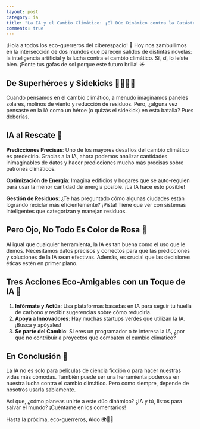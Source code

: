 ```yaml
---
layout: post
category: ia
title: "La IA y el Cambio Climático: ¡El Dúo Dinámico contra la Catástrofe! 🌍🤖"
comments: true
---
```



¡Hola a todos los eco-guerreros del ciberespacio! 🌱 Hoy nos zambullimos en la intersección de dos mundos que parecen salidos de distintas novelas: la inteligencia artificial y la lucha contra el cambio climático. Sí, sí, lo leíste bien. ¡Ponte tus gafas de sol porque este futuro brilla! ☀️

## De Superhéroes y Sidekicks 🦸‍♂️🦸‍♀️

Cuando pensamos en el cambio climático, a menudo imaginamos paneles solares, molinos de viento y reducción de residuos. Pero, ¿alguna vez pensaste en la IA como un héroe (o quizás el sidekick) en esta batalla? Pues deberías.

## IA al Rescate 🚀

**Predicciones Precisas**: Uno de los mayores desafíos del cambio climático es predecirlo. Gracias a la IA, ahora podemos analizar cantidades inimaginables de datos y hacer predicciones mucho más precisas sobre patrones climáticos.

**Optimización de Energía**: Imagina edificios y hogares que se auto-regulen para usar la menor cantidad de energía posible. ¡La IA hace esto posible!

**Gestión de Residuos**: ¿Te has preguntado cómo algunas ciudades están logrando reciclar más eficientemente? ¡Pista! Tiene que ver con sistemas inteligentes que categorizan y manejan residuos.

## Pero Ojo, No Todo Es Color de Rosa 🌹

Al igual que cualquier herramienta, la IA es tan buena como el uso que le demos. Necesitamos datos precisos y correctos para que las predicciones y soluciones de la IA sean efectivas. Además, es crucial que las decisiones éticas estén en primer plano.

## Tres Acciones Eco-Amigables con un Toque de IA 🍃

1. **Infórmate y Actúa**: Usa plataformas basadas en IA para seguir tu huella de carbono y recibir sugerencias sobre cómo reducirla.
2. **Apoya a Innovadores**: Hay muchas startups verdes que utilizan la IA. ¡Busca y apóyales!
3. **Se parte del Cambio**: Si eres un programador o te interesa la IA, ¿por qué no contribuir a proyectos que combaten el cambio climático?

## En Conclusión 🌟

La IA no es solo para películas de ciencia ficción o para hacer nuestras vidas más cómodas. También puede ser una herramienta poderosa en nuestra lucha contra el cambio climático. Pero como siempre, depende de nosotros usarla sabiamente.

Así que, ¿cómo planeas unirte a este dúo dinámico? ¿IA y tú, listos para salvar el mundo? ¡Cuéntame en los comentarios!

Hasta la próxima, eco-guerreros, 
Aldo 🌍🤖🌱


